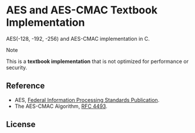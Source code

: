 # AES and AES-CMAC Textbook Implementation

AES(-128, -192, -256) and AES-CMAC implementation in C.

> [!NOTE]
> This is a **textbook implementation** that is not optimized for performance or security.

## Reference

- AES, [Federal Information Processing Standards Publication](https://nvlpubs.nist.gov/nistpubs/fips/nist.fips.197.pdf).
- The AES-CMAC Algorithm, [RFC 4493](https://tools.ietf.org/html/rfc4493).

## License

